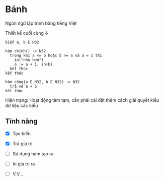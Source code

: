 # Bánh

Ngôn ngữ lập trình bằng tiếng Việt

Thiết kế cuối cùng ↓

```banh
biến a, b E N32

hàm chính() -> N32
  trong khi a <= b hoặc b >= a và a = 1 thì
    in("nhỏ hơn")
    a := a + 1; in(b)
  kết thúc
kết thúc

hàm cộng(a E N32, b E N32) -> N32
  trả về a + b
kết thúc
```

Hiện trạng: Hoạt động tàm tạm, cần phải cài đặt thêm cách giải quyết kiểu dữ liệu các kiểu

## Tính năng
  
- [x] Tạo biến
  
- [x] Trả giá trị
  
- [ ] Sử dụng hàm tạo ra
  
- [ ] In giá trị ra
  
- [ ] V.V...
